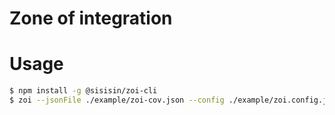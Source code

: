 # Zone of integration

# Usage

```bash
$ npm install -g @sisisin/zoi-cli
$ zoi --jsonFile ./example/zoi-cov.json --config ./example/zoi.config.js
```

